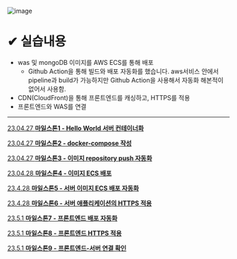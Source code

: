 ![image](https://user-images.githubusercontent.com/126463472/235684722-a0b38853-345c-4116-b44b-9a3ab12d9c3f.png)


# ✔ 실습내용
- was 및 mongoDB 이미지를 AWS ECS를 통해 배포
  - Github Action을 통해 빌드와 배포 자동화를 했습니다.
    aws서비스 안에서 pipeline과 build가 가능하지만 Github Action을 사용해서 자동화 해본적이 없어서 사용함.
- CDN(CloudFront)을 통해 프론트엔드를 캐싱하고, HTTPS를 적용
- 프론트엔드와 WAS를 연결
---

[23.04.27 **마일스톤1 - Hello World 서버 컨테이너화**](https://www.notion.so/23-04-27-1-Hello-World-04217dd2e48f4a52baa565ffc22f3bfa)

[23.04.27 **마일스톤2 - docker-compose 작성**](https://www.notion.so/23-04-27-2-docker-compose-556bcf478ef94804957a3fdeb42d5efb)

[23.04.27 **마일스톤3 - 이미지 repository push 자동화**](https://www.notion.so/23-04-27-3-repository-push-7f7f94f1b22a4f919611ca9d93426000)

[23.04.28 **마일스톤4 - 이미지 ECS 배포**](https://www.notion.so/23-04-28-4-ECS-73d65f006ace486a9d8735e21ae6e823)

[23.4.28 **마일스톤5 - 서버 이미지 ECS 배포 자동화**](https://www.notion.so/23-4-28-5-ECS-a8e81230002046ac9da1e6851e75ad1d)

[23.4.28 **마일스톤6 - 서버 애플리케이션의 HTTPS 적용**](https://www.notion.so/23-4-28-6-HTTPS-fb783f2db92c408aa195e7afcb1d2c69)

[23.5.1 **마일스톤7 - 프론트엔드 배포 자동화**](https://www.notion.so/23-5-1-7-c7e724b70fb44d13817428764e8066dd)

[23.5.1 **마일스톤8 - 프론트엔드 HTTPS 적용**](https://www.notion.so/23-5-1-8-HTTPS-950e8462b6d34b8094b0e2ac3f816f1d)

[23.5.1 **마일스톤9 - 프론트엔드-서버 연결 확인**](https://www.notion.so/23-5-1-9-a5b892755a7849e79795665bc22b215c)
